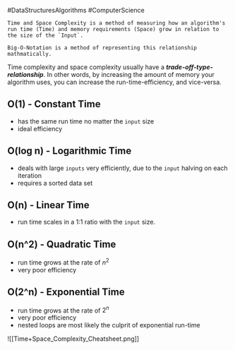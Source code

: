 #DataStructuresAlgorithms #ComputerScience

```ad-summary
Time and Space Complexity is a method of measuring how an algorithm's run time (Time) and memory requirements (Space) grow in relation to the size of the `Input`.

Big-O-Notation is a method of representing this relationship mathmatically.
```


Time complexity and space complexity usually have a ***trade-off-type-relationship***. In other words, by increasing the amount of memory your algorithm uses, you can increase the run-time-efficiency, and vice-versa.


## O(1) - Constant Time
- has the same run time no matter the `input` size
- ideal efficiency

## O(log n) - Logarithmic Time
- deals with large `inputs` very efficiently, due to the `input` halving on each iteration
- requires a sorted data set

## O(n) - Linear Time
- run time scales in a 1:1 ratio with the `input` size.

## O(n^2) - Quadratic Time
- run time grows at the rate of $n^2$
- very poor efficiency

## O(2^n) - Exponential Time
- run time grows at the rate of $2^n$
- very poor efficiency
- nested loops are most likely the culprit of exponential run-time

![[Time+Space_Complexity_Cheatsheet.png]]